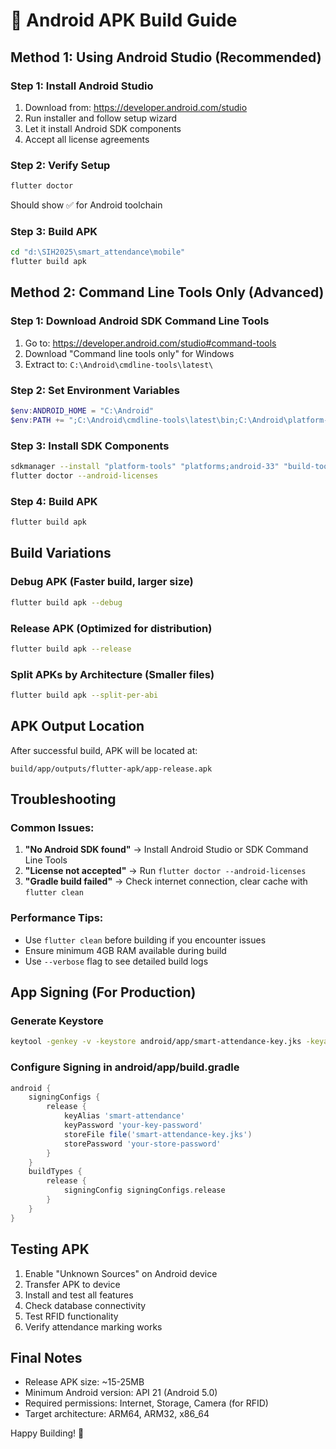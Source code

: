 # 📱 Android APK Build Guide

## Method 1: Using Android Studio (Recommended)

### Step 1: Install Android Studio
1. Download from: https://developer.android.com/studio
2. Run installer and follow setup wizard
3. Let it install Android SDK components
4. Accept all license agreements

### Step 2: Verify Setup
```bash
flutter doctor
```
Should show ✅ for Android toolchain

### Step 3: Build APK
```bash
cd "d:\SIH2025\smart_attendance\mobile"
flutter build apk
```

## Method 2: Command Line Tools Only (Advanced)

### Step 1: Download Android SDK Command Line Tools
1. Go to: https://developer.android.com/studio#command-tools
2. Download "Command line tools only" for Windows
3. Extract to: `C:\Android\cmdline-tools\latest\`

### Step 2: Set Environment Variables
```powershell
$env:ANDROID_HOME = "C:\Android"
$env:PATH += ";C:\Android\cmdline-tools\latest\bin;C:\Android\platform-tools"
```

### Step 3: Install SDK Components
```bash
sdkmanager --install "platform-tools" "platforms;android-33" "build-tools;33.0.0"
flutter doctor --android-licenses
```

### Step 4: Build APK
```bash
flutter build apk
```

## Build Variations

### Debug APK (Faster build, larger size)
```bash
flutter build apk --debug
```

### Release APK (Optimized for distribution)
```bash
flutter build apk --release
```

### Split APKs by Architecture (Smaller files)
```bash
flutter build apk --split-per-abi
```

## APK Output Location
After successful build, APK will be located at:
```
build/app/outputs/flutter-apk/app-release.apk
```

## Troubleshooting

### Common Issues:
1. **"No Android SDK found"** → Install Android Studio or SDK Command Line Tools
2. **"License not accepted"** → Run `flutter doctor --android-licenses`
3. **"Gradle build failed"** → Check internet connection, clear cache with `flutter clean`

### Performance Tips:
- Use `flutter clean` before building if you encounter issues
- Ensure minimum 4GB RAM available during build
- Use `--verbose` flag to see detailed build logs

## App Signing (For Production)

### Generate Keystore
```bash
keytool -genkey -v -keystore android/app/smart-attendance-key.jks -keyalg RSA -keysize 2048 -validity 10000 -alias smart-attendance
```

### Configure Signing in android/app/build.gradle
```groovy
android {
    signingConfigs {
        release {
            keyAlias 'smart-attendance'
            keyPassword 'your-key-password'
            storeFile file('smart-attendance-key.jks')
            storePassword 'your-store-password'
        }
    }
    buildTypes {
        release {
            signingConfig signingConfigs.release
        }
    }
}
```

## Testing APK
1. Enable "Unknown Sources" on Android device
2. Transfer APK to device
3. Install and test all features
4. Check database connectivity
5. Test RFID functionality
6. Verify attendance marking works

## Final Notes
- Release APK size: ~15-25MB
- Minimum Android version: API 21 (Android 5.0)
- Required permissions: Internet, Storage, Camera (for RFID)
- Target architecture: ARM64, ARM32, x86_64

Happy Building! 🚀